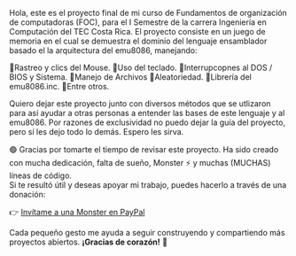 Hola, este es el proyecto final de mi curso de Fundamentos de organización de computadoras (FOC), para el I Semestre de la carrera Ingeniería en Computación del TEC Costa Rica. 
El proyecto consiste en un juego de memoria en el cual se demuestra el dominio del lenguaje ensamblador basado el la arquitectura del emu8086, manejando:
  
  🔸Rastreo y clics del Mouse.
  🔸Uso del teclado. 
  🔸Interrupcopnes al DOS / BIOS y Sistema. 
  🔸Manejo de Archivos
  🔸Aleatoriedad.
  🔸Librería del emu8086.inc.
  🔸Entre otros.

Quiero dejar este proyecto junto con diversos métodos que se utlizaron para así ayudar a otras personas a entender las bases de este lenguaje y al emu8086. Por razones de exclusividad no puedo dejar la guía del proyecto, pero sí les dejo todo lo demás. Espero les sirva.


🟢 Gracias por tomarte el tiempo de revisar este proyecto. Ha sido creado con mucha dedicación, falta de sueño, Monster ⚡ y muchas (MUCHAS) líneas de código.  
Si te resultó útil y deseas apoyar mi trabajo, puedes hacerlo a través de una donación:

  👉 [Invítame a una Monster en PayPal](https://www.paypal.me/SoulP2920)

Cada pequeño gesto me ayuda a seguir construyendo y compartiendo más proyectos abiertos.
**¡Gracias de corazón!** 🙌 
